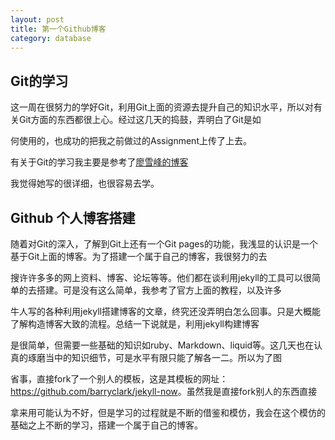 ```yaml
---
layout: post
title: 第一个Github博客
category: database
---
```

## Git的学习
这一周在很努力的学好Git，利用Git上面的资源去提升自己的知识水平，所以对有关Git方面的东西都很上心。经过这几天的捣鼓，弄明白了Git是如

何使用的，也成功的把我之前做过的Assignment上传了上去。
   <!--more-->
有关于Git的学习我主要是参考了[廖雪峰的博客](http://www.liaoxuefeng.com/)

我觉得她写的很详细，也很容易去学。

## Github 个人博客搭建

随着对Git的深入，了解到Git上还有一个Git pages的功能，我浅显的认识是一个基于Git上面的博客。为了搭建一个属于自己的博客，我很努力的去

搜许许多多的网上资料、博客、论坛等等。他们都在谈利用jekyll的工具可以很简单的去搭建。可是没有这么简单，我参考了官方上面的教程，以及许多

牛人写的各种利用jekyll搭建博客的文章，终究还没弄明白怎么回事。只是大概能了解构造博客大致的流程。总结一下说就是，利用jekyll构建博客

是很简单，但需要一些基础的知识如ruby、Markdown、liquid等。这几天也在认真的琢磨当中的知识细节，可是水平有限只能了解各一二。所以为了图

省事，直接fork了一个别人的模板，这是其模板的网址：<https://github.com/barryclark/jekyll-now>。虽然我是直接fork别人的东西直接

拿来用可能认为不好，但是学习的过程就是不断的借鉴和模仿，我会在这个模仿的基础之上不断的学习，搭建一个属于自己的博客。




